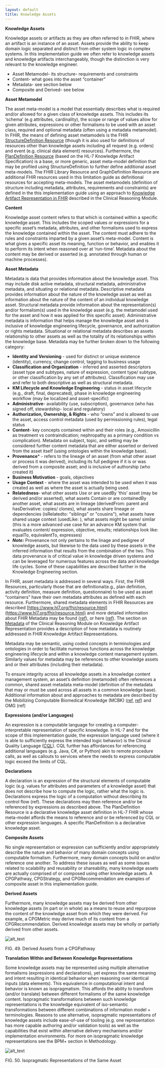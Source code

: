 ```yaml
---
layout: default
title: Knowledge Assets
---
```


**Knowledge Assets**

Knowledge assets or artifacts as they are often referred to in FHIR, where an artifact is an instance of an asset.  Assets provide the ability to keep domain logic separated and distinct from other system logic in complex systems.  In this implementation guide we often refer to knowledge assets and knowledge artifacts interchangeably, though the distinction is very relevant to the knowledge engineer.

*   Asset Metamodel- its structure- requirements and constraints
*   Content- what goes into the asset “container”
*   Metadata- see section below
*   Composite and Derived- see below

**Asset Metamodel**

The asset meta-model is a model that essentially describes what is required and/or allowed for a given class of knowledge assets.  This includes its ‘schema’ (e.g attributes, cardinality), the scope or range of values allow for given attributes, expressions or other formalisms to be used with an asset class, required and optional metadata (often using a metadata metamodel).  In FHIR, the means of defining asset metamodels is the FHIR [StructureDefinition Resource](https://www.hl7.org/fhir/structuredefinition.html) (though it is also used for definitions of resources other than knowledge assets including all request (e.g. orders) and event (e.g. clinical data element) resources).  Furthermore, the [PlanDefinition Resource](https://www.hl7.org/fhir/plandefinition.html) (based on the HL-7 Knowledge Artifact Specification) is a base, or more generic, asset meta-model definition that may be profiled using StructureDefinition to further define additional asset meta-models.  The FHIR Library Resource and GraphDefinition Resource are additional FHIR resources used in this limitation guide as definitional resources for accepting meta-models.   The asset metamodels (definition of structure including metadata, attributes, requirements and constraints) are defined in the this implementation guide using an approach to [Knowledge Artifact Representation in FHIR](https://www.hl7.org/fhir/clinicalreasoning-knowledge-artifact-representation.html) described in the Clinical Reasoning Module.

**Content**

Knowledge asset content refers to that which is contained within a specific knowledge asset.  This includes the scoped values or expressions for a specific asset’s metadata, attributes, and other formalisms used to express the knowledge contained within the asset.  The content must adhere to the rules and constraints imparted by a given asset’s meta-model.  Content is what gives a specific asset its meaning, function or behavior, and enables it to perform its intent when reasoned over at ‘run-time’.  Metadata about the content may be derived or asserted (e.g. annotated through human or machine processes).

**Asset Metadata**

Metadata is data that provides information about the knowledge asset.  This may include disk active metadata, structural metadata, administrative metadata, and situating or relational metadata.  Descriptive metadata provides information about the nature of the knowledge asset as well as information about the nature of the content of an individual knowledge asset.  Structural metadata provide information about the representation(s) and/or formalism(s) used in the knowledge asset (e.g. the metamodel used for the asset and how it was applied for this specific asset).  Administrative metadata is information that helps manage the knowledge asset and is inclusive of knowledge engineering lifecycle, governance, and authorization or rights metadata.  Situational or relational metadata describes an assets relationship to other assets as well as the totality of its relationships within the knowledge base.  Metadata may be further broken down to the following category:



*   **Identity and Versioning** - used for distinct or unique existence (identity), currency, change control, tagging to business usage
*   **Classification and Organization** - inferred and asserted descriptors (asset type and subtypes, nature of expression, content type/ subtype, or other classification by any set of attributes).  Classification may use and refer to both descriptive as well as structural metadata.
*   **KM Lifecycle and Knowledge Engineering** - status in asset lifecycle (e.g., draft, final, deprecated), phase in knowledge engineering workflow (may be localized and asset-specific)
*   **Administrative**- availability (use, subscription), governance (who has signed off, stewardship- local and regulatory)
*   **Authorization, Ownership, & Rights** - who “owns” and is allowed to use the asset, access control metadata (used by permissioning rules), legal status
*   **Content**- key concepts contained within and their roles (e.g., Amoxicillin as treatment vs contraindication; nephropathy as a primary condition vs complication).  Metadata on subject, topic, and setting may be considered further content metadata that are either asserted or derived from the asset itself (using ontologies within the knowledge base).
*   **Provenance*** - refers to the lineage of an asset (from what other asset or process it was derived), including its full pedigree if it is or was derived from a composite asset; and is inclusive of  authorship (who created it)
*   **Business Motivation** - goals, objectives
*   **Usage Context** - where the asset was intended to be used when it was created as well as where the asset is actually being used.
*   **Relatedness**- what other assets Use or are usedBy 'this' asset (may be derived and/or asserted), what assets Contain or are containedBy another asset, what assets are in lineage (derivedFrom: parent and hasDerivative: copies/ clones), what assets share lineage or dependencies (isRelatedto: "siblings" or "cousins"), what assets have shared usage context (usedLike: ), what assets might be same/ similar (this is a more advanced use case for an advance KM system that evaluates content/ expression, objective, results;  relationships look like: equalTo, equivalentTo, expresses)
*   ***Note:*** Provenance not only pertains to the linage and pedigree of knowledge assets, but likewise to the data used by these assets in the inferred information that results from the combination of the two.  This data provenance is of critical value in knowledge driven systems and can be leveraged for numerous features across the data and knowledge life cycles.  Some of these capabilities are described further in the Knowledge Engineering section.

In FHIR, asset metadata is addressed in several ways.  First, the FHIR Resources, particularly those that are definitional(e.g., plan definition, activity definition, measure definition, questionnaire) to be used as asset “containers” have their own metadata attributes as defined with each resource.  Furthermore, shared metadata elements in FHIR Resources are described [https://www.hl7.org/fhir/resource.html](https://www.hl7.org/fhir/resource.html) and more detailed information about FHIR Metadata may be found ([ref](http://www.hl7.org/fhir/metadatatypes.html)), or here ([ref](http://www.hl7.org/implement/standards/product_brief.cfm?product_id=391)).  The section on [Metadata](https://www.hl7.org/fhir/clinicalreasoning-knowledge-artifact-representation.html#metadata) of the Clinical Reasoning Module on Knowledge Artifact Representation provides a description of how metadata is routinely addressed in FHIR Knowledge Artifact Representations.

Metadata may be semantic, using coded concepts in terminologies and ontologies in order to facilitate numerous functions across the knowledge engineering lifecycle and within a knowledge content management system.  Similarly values for metadata may be references to other knowledge assets and or their attributes (including their metadata).

To ensure integrity across all knowledge assets in a knowledge content management system, an asset’s definition (metamodel) often references a common, shared asset metadata meta-model (definition of the metadata that may or must be used across all assets in a common knowledge base).  Additional information about and approaches to metadata are described by the Mobilizing Computable Biomedical Knowledge (MCBK) ([ref](https://precisionmedicine.duke.edu/sites/precisionmedicine.duke.edu/files/field/attachments/GPMF_Richesson.09.27.2018.pdf), [ref](https://deepblue.lib.umich.edu/handle/2027.42/140743)) and OMG (ref)

**Expressions (and/or Languages)**

An expression is a computable language for creating a computer-interpretable representation of specific knowledge.  In HL-7 and for the scope of this implementation guide, the expression language used (where it is able to sufficiently express the intended logic behavior) is the Clinical Quality Language ([CQL](https://cql.hl7.org/)).  CQL further has affordances for referencing additional languages (e.g. Java, C#, or Python) akin to remote procedure calls, as well as callouts to services where the needs to express computable logic exceed the limits of CQL.

**Declarations**

A declaration is an expression of the structural elements of computable logic (e.g. values for attributes and parameters of a knowledge asset) that does not describe how to compute the logic, rather what the logic is.  Declarations express the logic of a computation without describing its control flow (ref).  These declarations may then reference and/or be referenced by expressions as described above.  The PlanDefinition Resource is a declarative knowledge asset definition in HL-7 FHIR whose meta-model affords the means to reference and or be referenced by CQL or other expression languages.  A specific PlanDefinition is a declarative knowledge asset.

**Composite Assets**

No single representation or expression can sufficiently and/or appropriately describe the nature and behavior of many domain concepts using computable formalism.  Furthermore, many domain concepts build on and/or reference one another.  To address these issues as well as some issues related to scalability and reusability or shareability, many knowledge assets are actually comprised of or composed using other knowledge assets.  A CPGPathway, CPGStrategy, and CPGRecommendation are examples of composite asset in this implementation guide.

**Derived Assets**

Furthermore, many knowledge assets may be derived from other knowledge assets (in part or in whole) as a means to reuse and repurpose the content of the knowledge asset from which they were derived.  For example, a CPGMetric may derive much of its content from a CPGRecommendation.  Derived knowledge assets may be wholly or partially derived from other assets.  

![alt_text](assets/images/CPG-06.02-00.png "image_tooltip")


FIG. 49.  Derived Assets from a CPGPathway

**Translation Within and Between Knowledge Representations**

Some knowledge assets may be represented using multiple alternative formalisms (expressions and declarations), yet express the same meaning and intent resulting in identical behavior when reasoning over identical inputs (data elements).  This equivalence in computational intent and behavior is known as isopragmatism.  This affords the ability to transform (and/or translate) between different formalisms of the same knowledge content.  Isopragmatic transformations between such knowledge representations is the knowledge equivalent of iso-semantic transformations between different combinations of information model + terminologies.  Reasons to use alternative, isopragmatic representations of knowledge assets include ease-of-use of tooling (e.g. one representation has more capable authoring and/or validation tools) as well as the capabilities that exist within alternative delivery mechanisms and/or implementation environments.  For more on isopragmatic knowledge representations see the BPM+ section in Methodology. <!-- add link !-->

![alt_text](assets/images/CPG-06.02-01.png "image_tooltip")

FIG. 50. Isopragmatic Representations of the Same Asset
